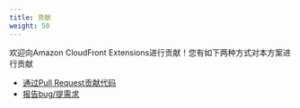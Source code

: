 ```yaml
---
title: 贡献 
weight: 50
---
```


欢迎向Amazon CloudFront Extensions进行贡献！您有如下两种方式对本方案进行贡献

- [通过Pull Request贡献代码](./pr/readme)
- [报告bug/提需求](./bug-report/readme)
